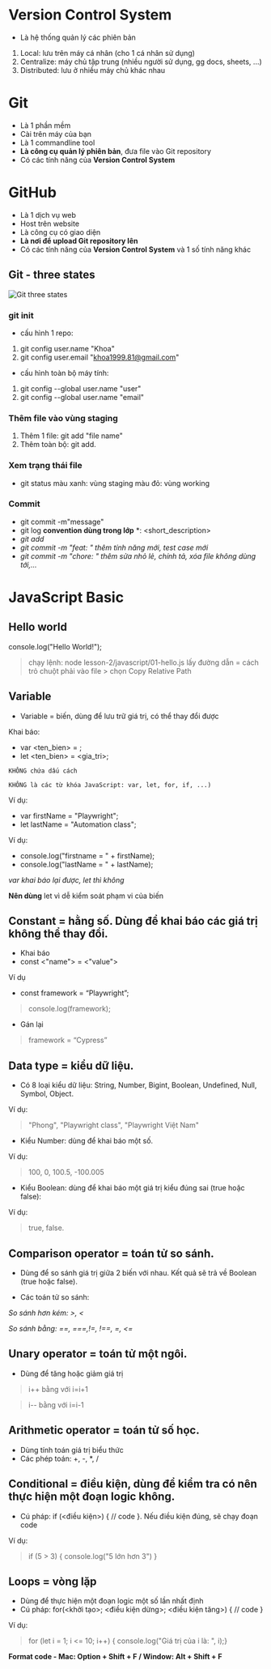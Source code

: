 # Version Control System
- Là hệ thống quản lý các phiên bản
1. Local: lưu trên máy cá nhân (cho 1 cá nhân sử dụng)
2. Centralize: máy chủ tập trung (nhiều người sử dụng, gg docs, sheets, ...)
3. Distributed: lưu ở nhiều máy chủ khác nhau
# Git
- Là 1 phần mềm
- Cài trên máy của bạn
- Là 1 commandline tool
- **Là công cụ quản lý phiên bản**, đưa file vào Git repository
- Có các tính năng của **Version Control System**

# GitHub
- Là 1 dịch vụ web
- Host trên website
- Là công cụ có giao diện
- **Là nơi để upload Git repository lên**
- Có các tính năng của **Version Control System** và 1 số tính năng khác

## Git - three states

![Git three states](https://nulab.com/static/d13cdc1344230f603d17b31a5cbd1dae/5a190/02.png)
### git init
- cấu hình 1 repo:
1. git config user.name "Khoa"
2. git config user.email "khoa1999.81@gmail.com"
- cấu hình toàn bộ máy tính:
1. git config --global user.name "user"
2. git config --global user.name "email"
### Thêm file vào vùng staging
1. Thêm 1 file: git add "file name"
2. Thêm toàn bộ: git add.
### Xem trạng thái file
- git status
màu xanh: vùng staging
màu đỏ: vùng working
### Commit
- git commit -m"message"
- git log
**convention dùng trong lớp**
*<type>: <short_description>
- *git add*
- *git commit -m "feat: " thêm tính năng mới, test case mới*
- *git commit -m "chore: " thêm sửa nhỏ lẻ, chính tả, xóa file không dùng tới,...*

# JavaScript Basic
## Hello world
console.log("Hello World!");
> chạy lệnh: node lesson-2/javascript/01-hello.js
> lấy đường dẫn = cách trỏ chuột phải vào file > chọn Copy Relative Path
## Variable
- Variable = biến, dùng để lưu trữ giá trị, có thể thay đổi được

Khai báo:
- var <ten_bien> = <gia tri>;
- let <ten_bien> = <gia_tri>;


`KHÔNG chứa dấu cách`

`KHÔNG là các từ khóa JavaScript: var, let, for, if, ...)`

Ví dụ:
- var firstName = "Playwright";
- let lastName = "Automation
class";

Ví dụ:
- console.log("firstname = " + firstName);
- console.log("lastName = " + lastName);

*var khai báo lại được, let thì không*

**Nên dùng** let vì dễ kiểm soát phạm vi của biến

## Constant = hằng số. Dùng để khai báo các giá trị không thể thay đổi.
- Khai báo
- const <"name"> = <"value">


Ví dụ
- const framework = “Playwright”;
> console.log(framework);
- Gán lại
>framework = “Cypress”

## Data type = kiểu dữ liệu.
-  Có 8 loại kiểu dữ liệu: String, Number,
Bigint, Boolean, Undefined, Null,
Symbol, Object.

Ví dụ:

>"Phong", "Playwright class",
"Playwright Việt Nam"

- Kiểu Number: dùng để khai báo một số.

Ví dụ:

> 100, 0, 100.5, -100.005
- Kiểu Boolean: dùng để khai báo một
giá trị kiểu đúng sai (true hoặc false):

Ví dụ:

>true, false.

## Comparison operator = toán tử so sánh.

- Dùng để so sánh giá trị giữa 2 biến với
nhau. Kết quả sẽ trả về Boolean (true
hoặc false).

- Các toán tử so sánh:

*So sánh hơn kém: >, <*

*So sánh bằng: ==, ===,!=, !==, =, <=*

## Unary operator = toán tử một ngôi.
- Dùng để tăng hoặc giảm giá trị

> i++ bằng với i=i+1

> i-- bằng với i=i-1

## Arithmetic operator = toán tử số học.
- Dùng tính toán giá trị biểu thức
- Các phép toán: +, -, *, /

## Conditional = điều kiện, dùng để kiểm tra có nên thực hiện một đoạn logic không.

- Cú pháp: if (<điều kiện>) { // code }. Nếu điều kiện đúng, sẽ chạy đoạn code

Ví dụ:
> if (5 > 3) { console.log("5 lớn hơn 3") }

## Loops = vòng lặp
- Dùng để thực hiện một đoạn logic một số lần nhất định
- Cú pháp: for(<khởi tạo>; <điều kiện dừng>; <điều kiện tăng>) {
// code }

Ví dụ:

> for (let i = 1; i <= 10; i++) { console.log("Giá trị của i là: ", i);}

**Format code - Mac: Option + Shift + F / Window: Alt + Shift + F**